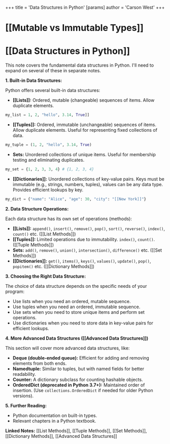 +++
 title = 'Data Structures in Python'
[params]
	author = 'Carson West'
+++
# [[Mutable vs Immutable Types]]
# [[Data Structures in Python]] 
This note covers the fundamental data structures in Python.  I'll need to expand on several of these in separate notes.

**1. Built-in Data Structures:**

Python offers several built-in data structures:

* **[[Lists]]:** Ordered, mutable (changeable) sequences of items.  Allow duplicate elements.

```python
my_list = 1, 2, "hello", 3.14, True]]
```

* **[[Tuples]]:** Ordered, immutable (unchangeable) sequences of items. Allow duplicate elements.  Useful for representing fixed collections of data.

```python
my_tuple = (1, 2, "hello", 3.14, True)
```

* **Sets:** Unordered collections of unique items.  Useful for membership testing and eliminating duplicates.

```python
my_set = {1, 2, 3, 3, 4} # {1, 2, 3, 4}
```

* **[[Dictionaries]]:**  Unordered collections of key-value pairs.  Keys must be immutable (e.g., strings, numbers, tuples), values can be any data type.  Provides efficient lookups by key.

```python
my_dict = {"name": "Alice", "age": 30, "city": "[[New York]]"}
```


**2.  Data Structure Operations:**

Each data structure has its own set of operations (methods):

* **[[Lists]]:**  `append()`, `insert()`, `remove()`, `pop()`, `sort()`, `reverse()`, `index()`, `count()` etc.  ([[List Methods]])
* **[[Tuples]]:**  Limited operations due to immutability.  `index()`, `count()`. ([[Tuple Methods]])
* **Sets:** `add()`, `remove()`, `union()`, `intersection()`, `difference()` etc. ([[Set Methods]])
* **[[Dictionaries]]:** `get()`, `items()`, `keys()`, `values()`, `update()`, `pop()`, `popitem()` etc. ([[Dictionary Methods]])


**3. Choosing the Right Data Structure:**

The choice of data structure depends on the specific needs of your program:

* Use lists when you need an ordered, mutable sequence.
* Use tuples when you need an ordered, immutable sequence.
* Use sets when you need to store unique items and perform set operations.
* Use dictionaries when you need to store data in key-value pairs for efficient lookups.


**4.  More Advanced Data Structures ([[Advanced Data Structures]])**

This section will cover more advanced data structures, like:

* **Deque (double-ended queue):**  Efficient for adding and removing elements from both ends.
* **Namedtuple:**  Similar to tuples, but with named fields for better readability.
* **Counter:**  A dictionary subclass for counting hashable objects.
* **OrderedDict (deprecated in Python 3.7+):**  Maintained order of insertion. (Use `collections.OrderedDict` if needed for older Python versions).


**5.  Further Reading:**

* Python documentation on built-in types.
* Relevant chapters in a Python textbook.


**Linked Notes:** [[List Methods]], [[Tuple Methods]], [[Set Methods]], [[Dictionary Methods]], [[Advanced Data Structures]]
